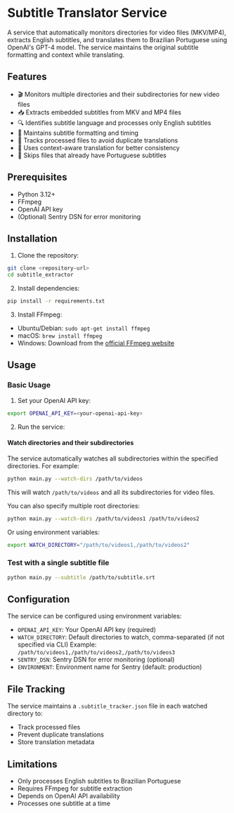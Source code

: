 # Subtitle Translator Service

A service that automatically monitors directories for video files (MKV/MP4), extracts English subtitles, and translates them to Brazilian Portuguese using OpenAI's GPT-4 model. The service maintains the original subtitle formatting and context while translating.

## Features

- 🎬 Monitors multiple directories and their subdirectories for new video files
- 📥 Extracts embedded subtitles from MKV and MP4 files
- 🔍 Identifies subtitle language and processes only English subtitles
- 🔄 Maintains subtitle formatting and timing
- 💾 Tracks processed files to avoid duplicate translations
- 🧠 Uses context-aware translation for better consistency
- 🚫 Skips files that already have Portuguese subtitles

## Prerequisites

- Python 3.12+
- FFmpeg
- OpenAI API key
- (Optional) Sentry DSN for error monitoring

## Installation

1. Clone the repository:

```bash
git clone <repository-url>
cd subtitle_extractor
```

2. Install dependencies:

```bash
pip install -r requirements.txt
```

3. Install FFmpeg:
- Ubuntu/Debian: `sudo apt-get install ffmpeg`
- macOS: `brew install ffmpeg`
- Windows: Download from the [official FFmpeg website](https://ffmpeg.org/download.html)


## Usage

### Basic Usage

1. Set your OpenAI API key:

```bash
export OPENAI_API_KEY=<your-openai-api-key>
```

2. Run the service:

#### Watch directories and their subdirectories

The service automatically watches all subdirectories within the specified directories. For example:

```bash
python main.py --watch-dirs /path/to/videos
```

This will watch `/path/to/videos` and all its subdirectories for video files.

You can also specify multiple root directories:

```bash
python main.py --watch-dirs /path/to/videos1 /path/to/videos2
```

Or using environment variables:

```bash
export WATCH_DIRECTORY="/path/to/videos1,/path/to/videos2"
```


### Test with a single subtitle file

```bash
python main.py --subtitle /path/to/subtitle.srt
```

## Configuration

The service can be configured using environment variables:

- `OPENAI_API_KEY`: Your OpenAI API key (required)
- `WATCH_DIRECTORY`: Default directories to watch, comma-separated (if not specified via CLI)
  Example: `/path/to/videos1,/path/to/videos2,/path/to/videos3`
- `SENTRY_DSN`: Sentry DSN for error monitoring (optional)
- `ENVIRONMENT`: Environment name for Sentry (default: production)

## File Tracking

The service maintains a `.subtitle_tracker.json` file in each watched directory to:
- Track processed files
- Prevent duplicate translations
- Store translation metadata

## Limitations

- Only processes English subtitles to Brazilian Portuguese
- Requires FFmpeg for subtitle extraction
- Depends on OpenAI API availability
- Processes one subtitle at a time